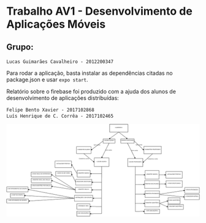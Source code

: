 # Trabalho AV1 - Desenvolvimento de Aplicações Móveis

## Grupo:

    Lucas Guimarães Cavalheiro - 2012200347

Para rodar a aplicação, basta instalar as dependências citadas no package.json e usar `expo start`.

Relatório sobre o firebase foi produzido com a ajuda dos alunos de desenvolvimento de aplicações distribuídas:

    Felipe Bento Xavier - 2017102868
    Luís Henrique de C. Corrêa - 2017102465

![diagrama](diagrama_av1.png)

